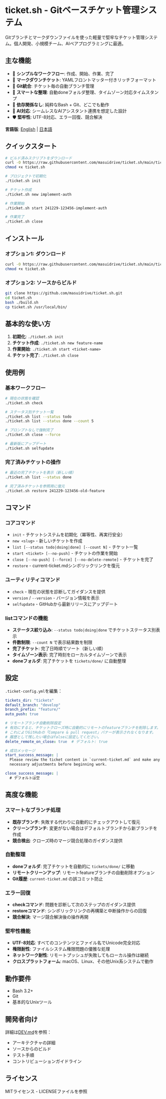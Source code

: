 # ticket.sh - Gitベースチケット管理システム

Gitブランチとマークダウンファイルを使った軽量で堅牢なチケット管理システム。個人開発、小規模チーム、AIペアプログラミングに最適。

## 主な機能
- 🎯 **シンプルなワークフロー**: 作成、開始、作業、完了
- 📝 **マークダウンチケット**: YAMLフロントマッター付きリッチフォーマット
- 🌿 **Git統合**: チケット毎の自動ブランチ管理
- 📁 **スマートな整理**: 自動doneフォルダ整理、タイムゾーン対応タイムスタンプ
- 🔧 **依存関係なし**: 純粋なBash + Git、どこでも動作
- 🚀 **AI対応**: シームレスなAIアシスタント連携を想定した設計
- 🛡️ **堅牢性**: UTF-8対応、エラー回復、競合解決

**言語版**: [English](README.md) | [日本語](README.ja.md)

## クイックスタート

```bash
# ビルド済みスクリプトをダウンロード
curl -O https://raw.githubusercontent.com/masuidrive/ticket.sh/main/ticket.sh
chmod +x ticket.sh

# プロジェクトで初期化
./ticket.sh init

# チケット作成
./ticket.sh new implement-auth

# 作業開始
./ticket.sh start 241229-123456-implement-auth

# 作業完了
./ticket.sh close
```

## インストール

### オプション1: ダウンロード
```bash
curl -O https://raw.githubusercontent.com/masuidrive/ticket.sh/main/ticket.sh
chmod +x ticket.sh
```

### オプション2: ソースからビルド
```bash
git clone https://github.com/masuidrive/ticket.sh.git
cd ticket.sh
bash ./build.sh
cp ticket.sh /usr/local/bin/
```

## 基本的な使い方

1. **初期化**: `./ticket.sh init`
2. **チケット作成**: `./ticket.sh new feature-name`
3. **作業開始**: `./ticket.sh start <ticket-name>`
4. **チケット完了**: `./ticket.sh close`

## 使用例

### 基本ワークフロー
```bash
# 現在の状態を確認
./ticket.sh check

# ステータス別チケット一覧
./ticket.sh list --status todo
./ticket.sh list --status done --count 5

# プロンプトなしで強制完了
./ticket.sh close --force

# 最新版にアップデート
./ticket.sh selfupdate
```

### 完了済みチケットの操作
```bash
# 最近の完了チケットを表示（新しい順）
./ticket.sh list --status done

# 完了済みチケットを参照用に復元
./ticket.sh restore 241229-123456-old-feature
```

## コマンド

### コアコマンド
- `init` - チケットシステムを初期化（冪等性、再実行安全）
- `new <slug>` - 新しいチケットを作成
- `list [--status todo|doing|done] [--count N]` - チケット一覧
- `start <ticket> [--no-push]` - チケットの作業を開始
- `close [--no-push] [--force] [--no-delete-remote]` - チケットを完了
- `restore` - current-ticket.mdシンボリックリンクを復元

### ユーティリティコマンド
- `check` - 現在の状態を診断してガイダンスを提供
- `version` / `--version` - バージョン情報を表示
- `selfupdate` - GitHubから最新リリースにアップデート

### listコマンドの機能
- **ステータス絞り込み**: `--status todo|doing|done` でチケットステータス別表示
- **件数制限**: `--count N` で表示結果数を制限
- **完了チケット**: 完了日時順でソート（新しい順）
- **タイムゾーン表示**: 完了時刻をローカルタイムゾーンで表示
- **doneフォルダ**: 完了チケットを `tickets/done/` に自動整理

## 設定

`.ticket-config.yml`を編集：

```yaml
tickets_dir: "tickets"
default_branch: "develop"
branch_prefix: "feature/"
auto_push: true

# リモートブランチ自動削除設定
# 有効にすると、チケットクローズ時に自動的にリモートのfeatureブランチを削除します。
# これによりGitHubの「Compare & pull request」バナーが表示されなくなります。
# 履歴として残したい場合はfalseに設定してください。
delete_remote_on_close: true  # デフォルト: true

# 成功メッセージ
start_success_message: |
  Please review the ticket content in `current-ticket.md` and make any
  necessary adjustments before beginning work.

close_success_message: |
  # デフォルトは空
```

## 高度な機能

### スマートなブランチ処理
- **既存ブランチ**: 失敗する代わりに自動的にチェックアウトして復元
- **クリーンブランチ**: 変更がない場合はデフォルトブランチから新ブランチを作成
- **競合検出**: クローズ時のマージ競合処理のガイダンス提供

### 自動整理
- **doneフォルダ**: 完了チケットを自動的に `tickets/done/` に移動
- **リモートクリーンアップ**: リモートfeatureブランチの自動削除オプション
- **Git履歴**: `current-ticket.md` の誤コミット防止

### エラー回復
- **checkコマンド**: 問題を診断して次のステップのガイダンス提供
- **restoreコマンド**: シンボリックリンクの再構築と中断操作からの回復
- **競合解決**: マージ競合解決後の操作再開

### 堅牢性機能
- **UTF-8対応**: すべてのコンテンツとファイル名でUnicode完全対応
- **権限耐性**: ファイルシステム権限問題の優雅な処理
- **ネットワーク耐性**: リモートプッシュが失敗してもローカル操作は継続
- **クロスプラットフォーム**: macOS、Linux、その他Unix系システムで動作

## 動作要件

- Bash 3.2+
- Git
- 基本的なUnixツール

## 開発者向け

詳細は[DEV.md](DEV.md)を参照：
- アーキテクチャの詳細
- ソースからのビルド
- テスト手順
- コントリビューションガイドライン

## ライセンス

MITライセンス - LICENSEファイルを参照